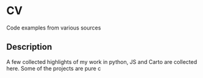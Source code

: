 # CV
Code examples from various sources


## Description

A few collected highlights of my work in python, JS and Carto are collected
here.
Some of the projects are pure c
